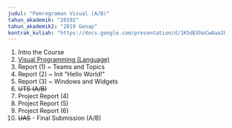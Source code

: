 ```yaml
---
judul: "Pemrograman Visual (A/B)"
tahun_akademik: "20192"
tahun_akademik2: "2019 Genap"
kontrak_kuliah: "https://docs.google.com/presentation/d/1K5dEXhoCwAaa2P4YgFPcwyS6Gp_OkDDpxUsHGQZt3U4/edit?usp=sharing"
---
```


1. Intro the Course
2. [Visual Programming (Language)](https://docs.google.com/presentation/d/1yLMaJqE0IM8luWxMLOf3NJkXafmXoKeZToxoJIV4pn8/edit?usp=sharing)
3. Report (1) ~ Teams and Topics
4. Report (2) ~ Init "Hello World!"
5. Report (3) ~ Windows and Widgets
6. ~~UTS (A/B)~~
7. Project Report (4)
8. Project Report (5)
9. Project Report (6)
10. ~~UAS~~ - Final Submission (A/B)

